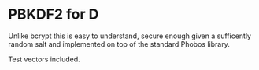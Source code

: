 PBKDF2 for D
============

Unlike bcrypt this is easy to understand, secure enough given a sufficently
random salt and implemented on top of the standard Phobos library.

Test vectors included.
